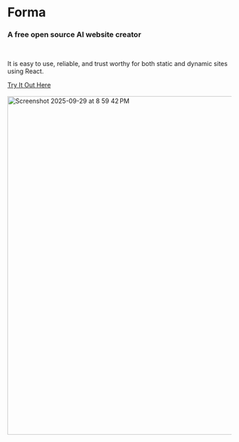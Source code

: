 <h1>Forma</h1>
<h3>A free open source AI website creator</h3><br>
<p>It is easy to use, reliable, and trust worthy for both static and dynamic sites using React.</p> 
<a href="google.com" target="_blank">Try It Out Here</a><br><br>
<img width="1260" height="762" alt="Screenshot 2025-09-29 at 8 59 42 PM" src="https://github.com/user-attachments/assets/9921889e-2eae-43f2-b6b2-7350690f3933" />
